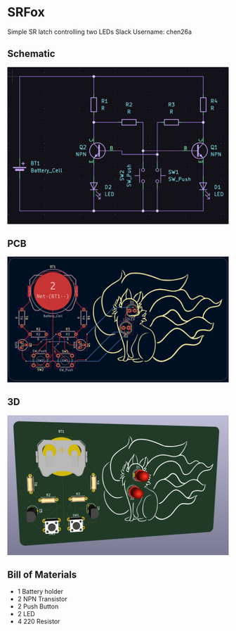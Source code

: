 # SRFox
Simple SR latch controlling two LEDs
Slack Username: chen26a

## Schematic
![Schematic](Screenshots/Schematic_SolderSwitchLite.png)

## PCB
![PCB](Screenshots/PCB_SolderSwitchLite.png)

## 3D
![3D](Screenshots/3D_SolderSwitchLite.png)

## Bill of Materials
- 1 Battery holder
- 2 NPN Transistor
- 2 Push Button
- 2 LED
- 4 220 Resistor
